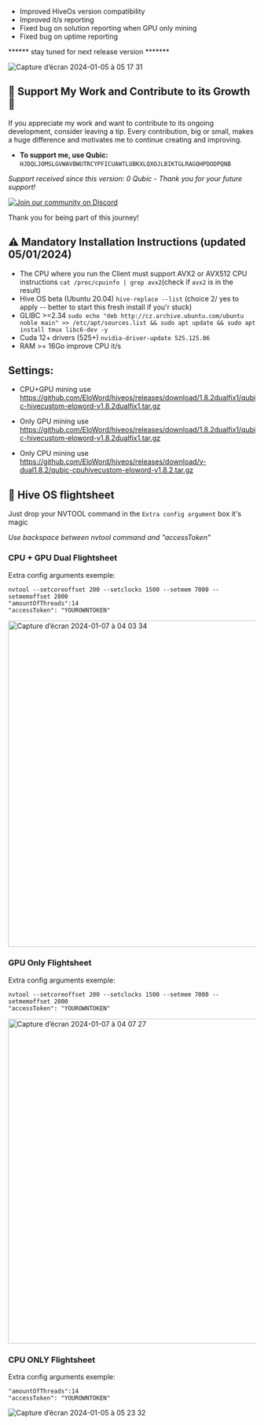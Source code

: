 
- Improved HiveOs version compatibility
- Improved it/s reporting
- Fixed bug on solution reporting when GPU only mining
- Fixed bug on uptime reporting

****** stay tuned for next release version *******

![Capture d’écran 2024-01-05 à 05 17 31](https://github.com/EloWord/hiveos/assets/155255722/3c84014e-325e-4229-a8b8-9d863620b7b4)

## :star2: Support My Work and Contribute to its Growth :star2:

If you appreciate my work and want to contribute to its ongoing development, consider leaving a tip. Every contribution, big or small, makes a huge difference and motivates me to continue creating and improving.

- **To support me, use Qubic:** `HJDQLJOMSLGVWAVBWUTRCYPFICUAWTLUBKXLQXOJLBIKTGLRAGQHPDODPQNB`

*Support received since this version: 0 Qubic - Thank you for your future support!*

[![Join our community on Discord](https://github.com/EloWord/hiveos/assets/155255722/fbc15830-d050-495d-81e7-4947afeebae6?s=200)](https://discord.gg/uPP8R6ku)

Thank you for being part of this journey!


## :warning: Mandatory Installation Instructions (updated 05/01/2024)

- The CPU where you run the Client must support AVX2 or AVX512 CPU instructions
`cat /proc/cpuinfo | grep avx2`(check if `avx2` is in the result)
- Hive OS beta (Ubuntu 20.04) 
`hive-replace --list`  (choice 2/ yes to apply -- better to start this fresh install if you'r stuck)
- GLIBC >=2.34
`sudo echo "deb http://cz.archive.ubuntu.com/ubuntu noble main" >> /etc/apt/sources.list && sudo apt update && sudo apt install tmux libc6-dev -y`
- Cuda 12+ drivers (525+)
`nvidia-driver-update 525.125.06`
- RAM >= 16Go improve CPU it/s

## Settings:

- CPU+GPU mining use https://github.com/EloWord/hiveos/releases/download/1.8.2dualfix1/qubic-hivecustom-eloword-v1.8.2dualfix1.tar.gz
- Only GPU mining use https://github.com/EloWord/hiveos/releases/download/1.8.2dualfix1/qubic-hivecustom-eloword-v1.8.2dualfix1.tar.gz

- Only CPU mining use https://github.com/EloWord/hiveos/releases/download/v-dual1.8.2/qubic-cpuhivecustom-eloword-v1.8.2.tar.gz


## :wrench: Hive OS flightsheet 

Just drop your NVTOOL command in the `Extra config argument` box it's magic

*Use backspace between nvtool command and "accessToken"*


### CPU + GPU Dual Flightsheet

Extra config arguments exemple:
```
nvtool --setcoreoffset 200 --setclocks 1500 --setmem 7000 --setmemoffset 2000
"amountOfThreads":14
"accessToken": "YOUROWNTOKEN"
```

<img width="663" alt="Capture d’écran 2024-01-07 à 04 03 34" src="https://github.com/EloWord/hiveos/assets/155255722/ccc0e7c3-5ee2-4c58-b109-bd782534827e">


### GPU Only Flightsheet

Extra config arguments exemple:
```
nvtool --setcoreoffset 200 --setclocks 1500 --setmem 7000 --setmemoffset 2000
"accessToken": "YOUROWNTOKEN"
```

<img width="660" alt="Capture d’écran 2024-01-07 à 04 07 27" src="https://github.com/EloWord/hiveos/assets/155255722/9af864a8-fe8a-4318-98e7-b23a941b1707">


### CPU ONLY Flightsheet

Extra config arguments exemple:
```
"amountOfThreads":14
"accessToken": "YOUROWNTOKEN"
```

![Capture d’écran 2024-01-05 à 05 23 32](https://github.com/EloWord/hiveos/assets/155255722/cb055453-17aa-47a8-8b77-e8db64c012c6)

